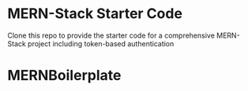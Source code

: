 # MERN-Stack Starter Code

Clone this repo to provide the starter code for a comprehensive MERN-Stack project including token-based authentication
# MERNBoilerplate
